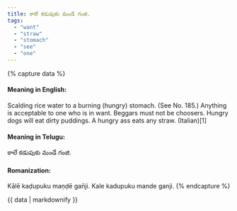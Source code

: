 ```yaml
---
title: కాలే కడుపుకు మండే గంజి.
tags:
  - "want"
  - "straw"
  - "stomach"
  - "see"
  - "one"
---
```


{% capture data %}
#### Meaning in English:
Scalding rice water to a burning (hungry) stomach.
(See No. 185.)
Anything is acceptable to one who is in want.
Beggars must not be choosers.
Hungry dogs will eat dirty puddings.
A hungry ass eats any straw. (Italian)[1]

#### Meaning in Telugu:
కాలే కడుపుకు మండే గంజి.

#### Romanization:
Kālē kaḍupuku maṇḍē gan̄ji.
Kale kadupuku mande ganji.
{% endcapture %}

{{ data | markdownify }}

